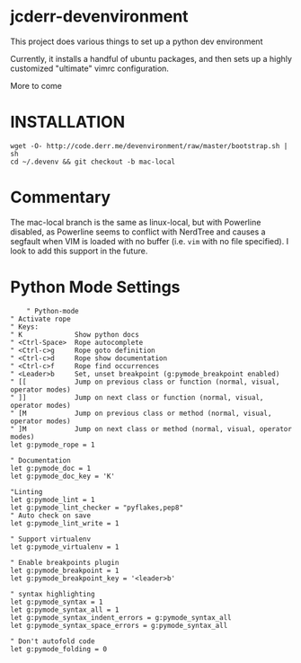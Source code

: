 # jcderr-devenvironment

This project does various things to set up a python dev environment

Currently, it installs a handful of ubuntu packages, and then sets up
a highly customized "ultimate" vimrc configuration.

More to come

# INSTALLATION

    wget -O- http://code.derr.me/devenvironment/raw/master/bootstrap.sh | sh
    cd ~/.devenv && git checkout -b mac-local

# Commentary

The mac-local branch is the same as linux-local, but with Powerline disabled, as Powerline seems to conflict with
NerdTree and causes a segfault when VIM is loaded with no buffer (i.e. `vim` with no file specified). I look to
add this support in the future.

# Python Mode Settings

    	" Python-mode
	" Activate rope
	" Keys:
	" K             Show python docs
	" <Ctrl-Space>  Rope autocomplete
	" <Ctrl-c>g     Rope goto definition
	" <Ctrl-c>d     Rope show documentation
	" <Ctrl-c>f     Rope find occurrences
	" <Leader>b     Set, unset breakpoint (g:pymode_breakpoint enabled)
	" [[            Jump on previous class or function (normal, visual, operator modes)
	" ]]            Jump on next class or function (normal, visual, operator modes)
	" [M            Jump on previous class or method (normal, visual, operator modes)
	" ]M            Jump on next class or method (normal, visual, operator modes)
	let g:pymode_rope = 1

	" Documentation
	let g:pymode_doc = 1
	let g:pymode_doc_key = 'K'

	"Linting
	let g:pymode_lint = 1
	let g:pymode_lint_checker = "pyflakes,pep8"
	" Auto check on save
	let g:pymode_lint_write = 1

	" Support virtualenv
	let g:pymode_virtualenv = 1

	" Enable breakpoints plugin
	let g:pymode_breakpoint = 1
	let g:pymode_breakpoint_key = '<leader>b'

	" syntax highlighting
	let g:pymode_syntax = 1
	let g:pymode_syntax_all = 1
	let g:pymode_syntax_indent_errors = g:pymode_syntax_all
	let g:pymode_syntax_space_errors = g:pymode_syntax_all

	" Don't autofold code
	let g:pymode_folding = 0

